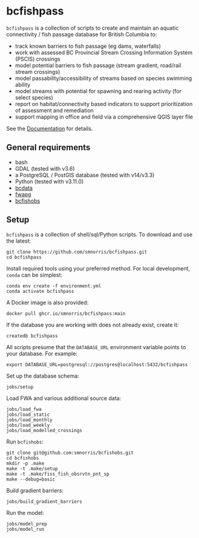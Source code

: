 # bcfishpass

`bcfishpass` is a collection of scripts to create and maintain an aquatic connectivity / fish passage database for British Columbia to:

- track known barriers to fish passage (eg dams, waterfalls)
- work with assessed BC Provincial Stream Crossing Information System (PSCIS) crossings
- model potential barriers to fish passage (stream gradient, road/rail stream crossings)
- model passability/accessibility of streams based on species swimming ability
- model streams with potential for spawning and rearing activity (for select species)
- report on habitat/connectivity based indicators to support prioritization of assessment and remediation
- support mapping in office and field via a comprehensive QGIS layer file


See the [Documentation](https://smnorris.github.io/bcfishpass/) for details.

## General requirements

- bash
- GDAL (tested with v3.6)
- a PostgreSQL / PostGIS database (tested with v14/v3.3)
- Python (tested with v3.11.0)
- [bcdata](https://github.com/smnorris/bcdata)
- [fwapg](https://github.com/smnorris/fwapg)
- [bcfishobs](https://github.com/smnorris/bcfishobs)

## Setup

`bcfishpass` is a collection of shell/sql/Python scripts. To download and use the latest:

    git clone https://github.com/smnorris/bcfishpass.git
    cd bcfishpass

Install required tools using your preferred method. For local development, `conda` can be simplest:

    conda env create -f environment.yml
    conda activate bcfishpass

A Docker image is also provided:

    docker pull ghcr.io/smnorris/bcfishpass:main

If the database you are working with does not already exist, create it:

    createdb bcfishpass

All scripts presume that the `DATABASE_URL` environment variable points to your database. For example:

    export DATABASE_URL=postgresql://postgres@localhost:5432/bcfishpass

Set up the database schema:

    jobs/setup

Load FWA and various additional source data:

    jobs/load_fwa
    jobs/load_static
    jobs/load_monthly
    jobs/load_weekly
    jobs/load_modelled_crossings

Run `bcfishobs`:

    git clone git@github.com:smnorris/bcfishobs.git
    cd bcfishobs
    mkdir -p .make
    make -t .make/setup
    make -t .make/fiss_fish_obsrvtn_pnt_sp
    make --debug=basic

Build gradient barriers:

    jobs/build_gradient_barriers

Run the model:

    jobs/model_prep
    jobs/model_run
